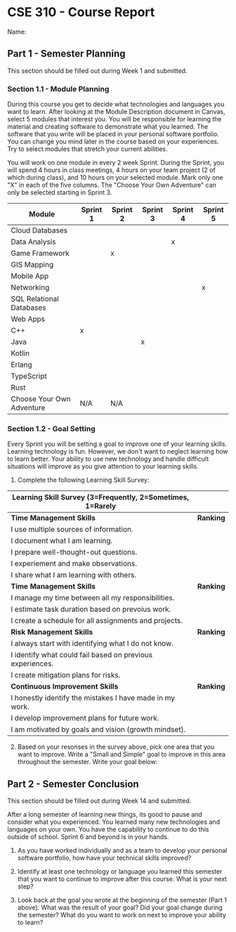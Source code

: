 # CSE 310 - Course Report

Name:

## Part 1 - Semester Planning

This section should be filled out during Week 1 and submitted.

### Section 1.1 - Module Planning

During this course you get to decide what technologies and languages you want to learn.  After looking at the Module Description document in Canvas, select 5 modules that interest you.  You will be responsible for learning the material and creating software to demonstrate what you learned.  The software that you write will be placed in your personal software portfolio. You can change you mind later in the course based on your experiences.  Try to select modules that stretch your current abilities.  

You will work on one module in every 2 week Sprint.  During the Sprint, you will spend 4 hours in class meetings, 4 hours on your team project (2 of which during class), and 10 hours on your selected module.  Mark only one "X" in each of the five columns.  The "Choose Your Own Adventure" can only be selected starting in Sprint 3.

|Module                   |Sprint 1|Sprint 2|Sprint 3|Sprint 4|Sprint 5|
|-------------------------|--------|--------|--------|--------|--------|
|Cloud Databases          |        |        |        |        |        | 
|Data Analysis            |        |        |        |    x   |        |
|Game Framework           |        |    x   |        |        |        |
|GIS Mapping              |        |        |        |        |        |
|Mobile App               |        |        |        |        |        |
|Networking               |        |        |        |        |    x   |
|SQL Relational Databases |        |        |        |        |        |
|Web Apps                 |        |        |        |        |        |
|C++                      |   x    |        |        |        |        |
|Java                     |        |        |    x   |        |        |
|Kotlin                   |        |        |        |        |        |
|Erlang                   |        |        |        |        |        |
|TypeScript               |        |        |        |        |        |
|Rust                     |        |        |        |        |        |
|Choose Your Own Adventure|  N/A   |  N/A   |        |        |        |



### Section 1.2 - Goal Setting

Every Sprint you will be setting a goal to improve one of your learning skills.  Learning technology is fun.  However, we don't want to neglect learning how to learn better.  Your ability to use new technology and handle difficult situations will improve as you give attention to your learning skills.

1. Complete the following Learning Skill Survey:

|Learning Skill Survey (3=Frequently, 2=Sometimes, 1=Rarely |           |
|-----------------------------------------------------------|-----------|
|**Time Management Skills**                                 |**Ranking**|
|I use multiple sources of information.                     |           |
|I document what I am learning.                             |           |
|I prepare well-thought-out questions.                      |           |
|I experiement and make observations.                       |           |
|I share what I am learning with others.                    |           |
|**Time Management Skills**                                 |**Ranking**|
|I manage my time between all my responsibilities.          |           |
|I estimate task duration based on prevoius work.           |           |
|I create a schedule for all assignments and projects.      |           |
|**Risk Management Skills**                                 |**Ranking**|
|I always start with identifying what I do not know.        |           |
|I identify what could fail based on previous experiences.  |           |
|I create mitigation plans for risks.                       |           |
|**Continuous Improvement Skills**                          |**Ranking**|
|I honestly identify the mistakes I have made in my work.   |           |
|I develop improvement plans for future work.               |           |
|I am motivated by goals and vision (growth mindset).       |           |

2. Based on your resonses in the survey above, pick one area that you want to improve.  Write a "Small and Simple" goal to improve in this area throughout the semester.  Write your goal below:


## Part 2 - Semester Conclusion

This section should be filled out during Week 14 and submitted.

After a long semester of learning new things, its good to pause and consider what you experienced.  You learned many new technologies and languages on your own.  You have the capability to continue to do this outside of school. Sprint 6 and beyond is in your hands.

1. As you have worked individually and as a team to develop your personal software portfolio, how have your technical skills improved?


2. Identify at least one technology or language you learned this semester that you want to continue to improve after this course.  What is your next step?


3. Look back at the goal you wrote at the beginning of the semester (Part 1 above).  What was the result of your goal?  Did your goal change during the semester?  What do you want to work on next to improve your ability to learn?

